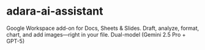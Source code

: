 # adara-ai-assistant
Google Workspace add-on for Docs, Sheets &amp; Slides. Draft, analyze, format, chart, and add images—right in your file. Dual-model (Gemini 2.5 Pro + GPT-5)
